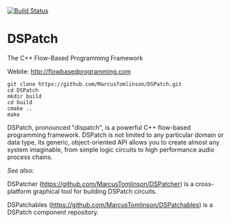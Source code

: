 [![Build Status](https://travis-ci.org/MarcusTomlinson/DSPatch.svg?branch=master)](https://travis-ci.org/MarcusTomlinson/DSPatch)

# DSPatch
The C++ Flow-Based Programming Framework

Webite: http://flowbasedprogramming.com

```
git clone https://github.com/MarcusTomlinson/DSPatch.git
cd DSPatch
mkdir build
cd build
cmake ..
make
```

DSPatch, pronounced "dispatch", is a powerful C++ flow-based programming framework. DSPatch is not limited to any particular domain or data type, its generic, object-oriented API allows you to create almost any system imaginable, from simple logic circuits to high performance audio process chains.

*See also:*

DSPatcher (https://github.com/MarcusTomlinson/DSPatcher) is a cross-platform graphical tool for building DSPatch circuits.

DSPatchables (https://github.com/MarcusTomlinson/DSPatchables) is a DSPatch component repository.
